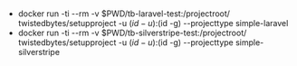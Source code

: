 #
 - docker run -ti --rm -v $PWD/tb-laravel-test:/projectroot/ twistedbytes/setupproject -u $(id -u):$(id -g) --projecttype simple-laravel
 - docker run -ti --rm -v $PWD/tb-silverstripe-test:/projectroot/ twistedbytes/setupproject -u $(id -u):$(id -g) --projecttype simple-silverstripe
